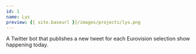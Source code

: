 ```yaml
---
id: 1
name: Lys
preview: {{ site.baseurl }}/images/projects/lys.png
---
```

A Twitter bot that publishes a new tweet for each Eurovision selection show happening today.